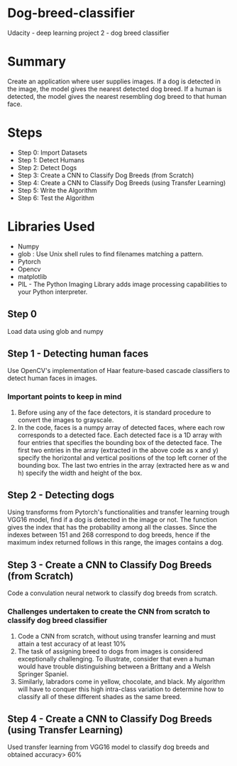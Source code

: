 # Dog-breed-classifier
Udacity - deep learning project 2 - dog breed classifier

# Summary
Create an application where user supplies images. If a dog is detected in the image, the model gives the nearest detected dog breed. If a human is detected, the model gives the nearest resembling dog breed to that human face.

# Steps
<ul>
  <li>Step 0: Import Datasets</li>
  <li>Step 1: Detect Humans</li>
<li>Step 2: Detect Dogs</li>
<li>Step 3: Create a CNN to Classify Dog Breeds (from Scratch)</li>
<li>Step 4: Create a CNN to Classify Dog Breeds (using Transfer Learning)</li>
<li>Step 5: Write the Algorithm</li>
<li>Step 6: Test the Algorithm</li>
</ul>

# Libraries Used
<ul>
  <li>Numpy </li>
  <li>glob : Use Unix shell rules to find filenames matching a pattern.</li>
  <li>Pytorch </li>
  <li>Opencv</li>
  <li>matplotlib</li>
  <li>PIL - The Python Imaging Library adds image processing capabilities to your Python interpreter.</li>
  
  </ul>
  
 ## Step 0
 Load data using glob and numpy
 
 ## Step 1 - Detecting human faces
<p> Use OpenCV's implementation of Haar feature-based cascade classifiers to detect human faces in images.</p>

### Important points to keep in mind
 <ol>
  <li>Before using any of the face detectors, it is standard procedure to convert the images to grayscale.</li>
  <li>In the code, faces is a numpy array of detected faces, where each row corresponds to a detected face. Each detected face is a 1D array with four entries that specifies the bounding box of the detected face. The first two entries in the array (extracted in the above code as x and y) specify the horizontal and vertical positions of the top left corner of the bounding box. The last two entries in the array (extracted here as w and h) specify the width and height of the box.</li>
  </ol>
  
## Step 2 - Detecting dogs
 Using transforms from Pytorch's functionalities and transfer learning trough VGG16 model, find if a dog is detected in the image or not. The function gives the index that has the probability among all the classes. Since the indexes between 151 and 268 correspond to dog breeds, hence if the maximum index returned follows in this range, the images contains a dog.

## Step 3 - Create a CNN to Classify Dog Breeds (from Scratch)
Code a convulation neural network to classify dog breeds from scratch.

### Challenges undertaken to create the CNN from scratch to classify dog breed classifier
 <ol>
  <li>Code a CNN from scratch, without using transfer learning and must attain a test accuracy of at least 10%</li>
  <li>The task of assigning breed to dogs from images is considered exceptionally challenging. To illustrate, consider that even a human would have trouble distinguishing between a Brittany and a Welsh Springer Spaniel.</li>
<li>Similarly, labradors come in yellow, chocolate, and black. My algorithm will have to conquer this high intra-class variation to determine how to classify all of these different shades as the same breed.</li>
</ol>

## Step 4 - Create a CNN to Classify Dog Breeds (using Transfer Learning)
Used transfer learning from VGG16 model to classify dog breeds and obtained accuracy> 60%

